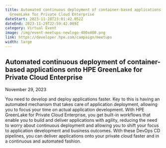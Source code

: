 ```yaml
---
title: Automated continuous deployment of container-based applications onto HPE
  GreenLake for Private Cloud Enterprise
dateStart: 2023-11-28T23:01:42.052Z
dateEnd: 2023-11-29T22:59:42.089Z
category: Virtual Event
image: /img/event-meetups-newlogo-400x400.png
link: https://developer.hpe.com/campaign/meetups
width: large
---
```

## Automated continuous deployment of container-based applications onto HPE GreenLake for Private Cloud Enterprise
November 29, 2023

You need to develop and deploy applications faster. Key to this is having an automated mechanism that takes care of application deployment, allowing you to focus your time on actual application development. With HPE GreenLake for Private Cloud Enterprise, you get built-in workflows that enable you to build and deliver applications with agility, reducing the need to worry about continuous deployment and allowing you to shift your focus to application development and business outcomes. With these DevOps CD pipelines, you can deliver applications onto your private cloud faster and in a continuous and automated fashion.

